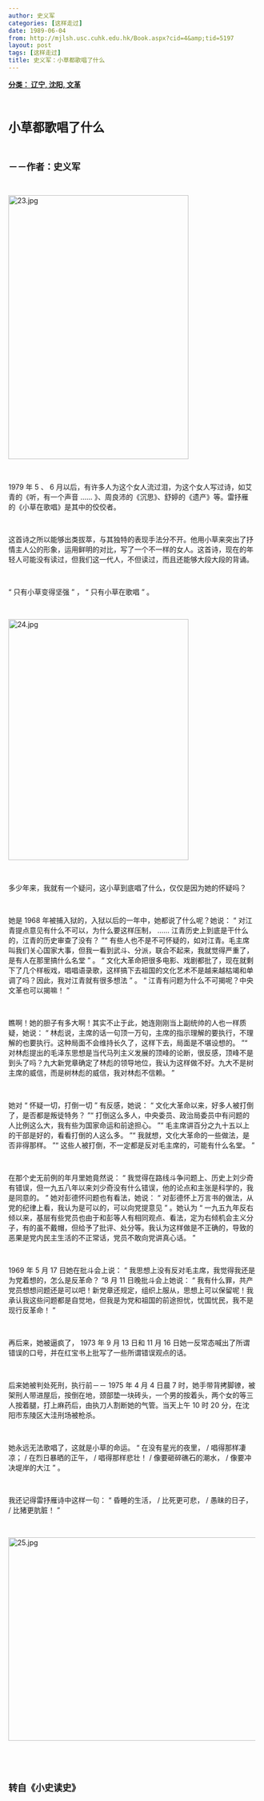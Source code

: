 ```yaml
---
author: 史义军
categories: [这样走过]
date: 1989-06-04
from: http://mjlsh.usc.cuhk.edu.hk/Book.aspx?cid=4&amp;tid=5197
layout: post
tags: [这样走过]
title: 史义军：小草都歌唱了什么
---
```


<div style="margin: 15px 10px 10px 0px;">
<div>
<span id="ctl00_ContentPlaceHolder1_chapter1_SubjectLabel" style="font-weight:bold;text-decoration:underline;">
   分类： 辽宁, 沈阳, 文革
  </span>
</div>
<p class="p1">
<b>
<font size="5">
<span class="s1">
</span>
<br/>
</font>
</b>
</p>
<p class="p2">
<span class="s1">
<b>
<font size="5">
     小草都歌唱了什么
    </font>
</b>
</span>
</p>
<p class="p1">
<b>
<font size="4">
<span class="s1">
</span>
<br/>
</font>
</b>
</p>
<p class="p2">
<span class="s1">
<b>
<font size="4">
     －－作者：史义军
    </font>
</b>
</span>
</p>
<p class="p1">
<span class="s1">
</span>
<br/>
</p>
<p class="p3">
<span class="s1">
<img alt="23.jpg" border="0" height="528" src="http://mjlsh.usc.cuhk.edu.hk/medias/contents/5197/23.jpg" width="360"/>
</span>
</p>
<p class="p1">
<span class="s1">
</span>
<br/>
</p>
<p class="p2">
<span class="s2">
   1979
  </span>
<span class="s1">
   年
  </span>
<span class="s2">
   5
  </span>
<span class="s1">
   、
  </span>
<span class="s2">
   6
  </span>
<span class="s1">
   月以后，有许多人为这个女人流过泪，为这个女人写过诗，如艾青的《听，有一个声音
  </span>
<span class="s2">
   ……
  </span>
<span class="s1">
   》、周良沛的《沉思》、舒婷的《遗产》等。雷抒雁的《小草在歌唱》是其中的佼佼者。
  </span>
<span class="s2">
<span class="Apple-converted-space">
</span>
</span>
</p>
<p class="p1">
<span class="s1">
</span>
<br/>
</p>
<p class="p2">
<span class="s1">
   这首诗之所以能够出类拔萃，与其独特的表现手法分不开。他用小草来突出了抒情主人公的形象，运用鲜明的对比，写了一个不一样的女人。这首诗，现在的年轻人可能没有读过，但我们这一代人，不但读过，而且还能够大段大段的背诵。
  </span>
</p>
<p class="p1">
<span class="s1">
</span>
<br/>
</p>
<p class="p2">
<span class="s2">
   “
  </span>
<span class="s1">
   只有小草变得坚强
  </span>
<span class="s2">
   ”
  </span>
<span class="s1">
   ，
  </span>
<span class="s2">
   “
  </span>
<span class="s1">
   只有小草在歌唱
  </span>
<span class="s2">
   ”
  </span>
<span class="s1">
   。
  </span>
</p>
<p class="p1">
<span class="s1">
</span>
<br/>
</p>
<p class="p3">
<span class="s1">
<img alt="24.jpg" border="0" height="482" src="http://mjlsh.usc.cuhk.edu.hk/medias/contents/5197/24.jpg" width="360"/>
</span>
</p>
<p class="p1">
<span class="s1">
</span>
<br/>
</p>
<p class="p2">
<span class="s1">
   多少年来，我就有一个疑问，这小草到底唱了什么，仅仅是因为她的怀疑吗？
  </span>
</p>
<p class="p1">
<span class="s1">
</span>
<br/>
</p>
<p class="p2">
<span class="s1">
   她是
  </span>
<span class="s2">
   1968
  </span>
<span class="s1">
   年被捕入狱的，入狱以后的一年中，她都说了什么呢？她说：
  </span>
<span class="s2">
   “
  </span>
<span class="s1">
   对江青提点意见有什么不可以，为什么要这样压制，
  </span>
<span class="s2">
   ……
  </span>
<span class="s1">
   江青历史上到底是干什么的，江青的历史审查了没有？
  </span>
<span class="s2">
   ”“
  </span>
<span class="s1">
   有些人也不是不可怀疑的，如对江青。毛主席叫我们关心国家大事，但我一看到武斗、分派，联合不起来，我就觉得严重了，是有人在那里搞什么名堂
  </span>
<span class="s2">
   ”
  </span>
<span class="s1">
   。
  </span>
<span class="s2">
   “
  </span>
<span class="s1">
   文化大革命把很多电影、戏剧都批了，现在就剩下了几个样板戏，唱唱语录歌，这样搞下去祖国的文化艺术不是越来越枯竭和单调了吗？因此，我对江青就有很多想法
  </span>
<span class="s2">
   ”
  </span>
<span class="s1">
   。
  </span>
<span class="s2">
   “
  </span>
<span class="s1">
   江青有问题为什么不可揭呢？中央文革也可以揭嘛！
  </span>
<span class="s2">
   ”
  </span>
</p>
<p class="p1">
<span class="s1">
</span>
<br/>
</p>
<p class="p2">
<span class="s1">
   瞧啊！她的胆子有多大啊！其实不止于此，她连刚刚当上副统帅的人也一样质疑，她说：
  </span>
<span class="s2">
   “
  </span>
<span class="s1">
   林彪说，主席的话一句顶一万句，主席的指示理解的要执行，不理解的也要执行。这种局面不会维持长久了，这样下去，局面是不堪设想的。
  </span>
<span class="s2">
   ”“
  </span>
<span class="s1">
   对林彪提出的毛泽东思想是当代马列主义发展的顶峰的论断，很反感，顶峰不是到头了吗？九大新党章确定了林彪的领导地位，我认为这样做不好。九大不是树主席的威信，而是树林彪的威信，我对林彪不信赖。
  </span>
<span class="s2">
   ”
  </span>
</p>
<p class="p1">
<span class="s1">
</span>
<br/>
</p>
<p class="p2">
<span class="s1">
   她对
  </span>
<span class="s2">
   “
  </span>
<span class="s1">
   怀疑一切，打倒一切
  </span>
<span class="s2">
   ”
  </span>
<span class="s1">
   有反感，她说：
  </span>
<span class="s2">
   “
  </span>
<span class="s1">
   文化大革命以来，好多人被打倒了，是否都是叛徒特务？
  </span>
<span class="s2">
   ”“
  </span>
<span class="s1">
   打倒这么多人，中央委员、政治局委员中有问题的人比例这么大，我有些为国家命运和前途担心。
  </span>
<span class="s2">
   ”“
  </span>
<span class="s1">
   毛主席讲百分之九十五以上的干部是好的，看看打倒的人这么多。
  </span>
<span class="s2">
   ”“
  </span>
<span class="s1">
   我就想，文化大革命的一些做法，是否非得那样。
  </span>
<span class="s2">
   ”“
  </span>
<span class="s1">
   这些人被打倒，不一定都是反对毛主席的，可能有什么名堂。
  </span>
<span class="s2">
   ”
  </span>
</p>
<p class="p1">
<span class="s1">
</span>
<br/>
</p>
<p class="p2">
<span class="s1">
   在那个史无前例的年月里她竟然说：
  </span>
<span class="s2">
   “
  </span>
<span class="s1">
   我觉得在路线斗争问题上、历史上刘少奇有错误，但一九五八年以来刘少奇没有什么错误，他的论点和主张是科学的，我是同意的。
  </span>
<span class="s2">
   ”
  </span>
<span class="s1">
   她对彭德怀问题也有看法，她说：
  </span>
<span class="s2">
   “
  </span>
<span class="s1">
   对彭德怀上万言书的做法，从党的纪律上看，我认为是可以的，可以向党提意见
  </span>
<span class="s2">
   ”
  </span>
<span class="s1">
   。她认为
  </span>
<span class="s2">
   “
  </span>
<span class="s1">
   一九五九年反右倾以来，基层有些党员也由于和彭等人有相同观点、看法，定为右倾机会主义分子，有的虽不戴帽，但给予了批评、处分等。我认为这样做是不正确的，导致的恶果是党内民主生活的不正常话，党员不敢向党讲真心话。
  </span>
<span class="s2">
   ”
  </span>
</p>
<p class="p1">
<span class="s1">
</span>
<br/>
</p>
<p class="p2">
<span class="s2">
   1969
  </span>
<span class="s1">
   年
  </span>
<span class="s2">
   5
  </span>
<span class="s1">
   月
  </span>
<span class="s2">
   17
  </span>
<span class="s1">
   日她在批斗会上说：
  </span>
<span class="s2">
   “
  </span>
<span class="s1">
   我思想上没有反对毛主席，我觉得我还是为党着想的，怎么是反革命？
  </span>
<span class="s2">
   ”8
  </span>
<span class="s1">
   月
  </span>
<span class="s2">
   11
  </span>
<span class="s1">
   日晚批斗会上她说：
  </span>
<span class="s2">
   “
  </span>
<span class="s1">
   我有什么罪，共产党员想想问题还是可以吧！新党章还规定，组织上服从，思想上可以保留呢！我承认我这些问题都是自觉地，但我是为党和祖国的前途担忧，忧国忧民，我不是现行反革命！
  </span>
<span class="s2">
   ”
  </span>
</p>
<p class="p1">
<span class="s1">
</span>
<br/>
</p>
<p class="p2">
<span class="s1">
   再后来，她被逼疯了，
  </span>
<span class="s2">
   1973
  </span>
<span class="s1">
   年
  </span>
<span class="s2">
   9
  </span>
<span class="s1">
   月
  </span>
<span class="s2">
   13
  </span>
<span class="s1">
   日和
  </span>
<span class="s2">
   11
  </span>
<span class="s1">
   月
  </span>
<span class="s2">
   16
  </span>
<span class="s1">
   日她一反常态喊出了所谓错误的口号，并在红宝书上批写了一些所谓错误观点的话。
  </span>
</p>
<p class="p1">
<span class="s1">
</span>
<br/>
</p>
<p class="p2">
<span class="s1">
   后来她被判处死刑，执行前－－
  </span>
<span class="s2">
   1975
  </span>
<span class="s1">
   年
  </span>
<span class="s2">
   4
  </span>
<span class="s1">
   月
  </span>
<span class="s2">
   4
  </span>
<span class="s1">
   日晨
  </span>
<span class="s2">
   7
  </span>
<span class="s1">
   时，她手带背拷脚镣，被架刑人带进屋后，按倒在地，颈部垫一块砖头，一个男的按着头，两个女的等三人按着腿，打上麻药后，由执刀人割断她的气管。当天上午
  </span>
<span class="s2">
   10
  </span>
<span class="s1">
   时
  </span>
<span class="s2">
   20
  </span>
<span class="s1">
   分，在沈阳市东陵区大洼刑场被枪杀。
  </span>
</p>
<p class="p1">
<span class="s1">
</span>
<br/>
</p>
<p class="p2">
<span class="s1">
   她永远无法歌唱了，这就是小草的命运。
  </span>
<span class="s2">
   “
  </span>
<span class="s1">
   在没有星光的夜里，
  </span>
<span class="s2">
   /
  </span>
<span class="s1">
   唱得那样凄凉；
  </span>
<span class="s2">
   /
  </span>
<span class="s1">
   在烈日暴晒的正午，
  </span>
<span class="s2">
   /
  </span>
<span class="s1">
   唱得那样悲壮！
  </span>
<span class="s2">
   /
  </span>
<span class="s1">
   像要砸碎礁石的潮水，
  </span>
<span class="s2">
   /
  </span>
<span class="s1">
   像要冲决堤岸的大江
  </span>
<span class="s2">
   ”
  </span>
<span class="s1">
   。
  </span>
</p>
<p class="p1">
<span class="s1">
</span>
<br/>
</p>
<p class="p2">
<span class="s1">
   我还记得雷抒雁诗中这样一句：
  </span>
<span class="s2">
   “
  </span>
<span class="s1">
   昏睡的生活，
  </span>
<span class="s2">
   /
  </span>
<span class="s1">
   比死更可悲，
  </span>
<span class="s2">
   /
  </span>
<span class="s1">
   愚昧的日子，
  </span>
<span class="s2">
   /
  </span>
<span class="s1">
   比猪更肮脏！
  </span>
<span class="s2">
   ”
  </span>
</p>
<p class="p1">
<span class="s1">
</span>
<br/>
</p>
<p class="p3">
<span class="s1">
<img alt="25.jpg" border="0" height="407" src="http://mjlsh.usc.cuhk.edu.hk/medias/contents/5197/25.jpg" width="550"/>
</span>
</p>
<p class="p1">
<span class="s1">
</span>
<br/>
</p>
<p class="p1">
<b>
<font size="4">
<span class="s1">
</span>
<br/>
</font>
</b>
</p>
<p class="p2">
<span class="s1">
<b>
<font size="4">
     转自《小史读史》
    </font>
</b>
</span>
</p>
</div>
